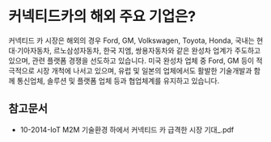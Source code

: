 # 커넥티드카의 해외 주요 기업은?

커넥티드 카 시장은 해외의 경우 Ford, GM, Volkswagen,
Toyota, Honda, 국내는 현대·기아자동차, 르노삼성자동차, 한국
지엠, 쌍용자동차와 같은 완성차 업계가 주도하고 있으며, 관련
플랫폼 경쟁을 선도하고 있습니다. 미국 완성차 업체 중 Ford, GM
등이 적극적으로 시장 개척에 나서고 있으며, 유럽 및 일본의
업체에서도 활발한 기술개발과 함께 통신업체, 솔루션 및 플랫폼
업체 등과 협업체계를 유지하고 있습니다.


## 참고문서
 - 10-2014-IoT M2M 기술환경 하에서 커넥티드 카 급격한 시장 기대_.pdf